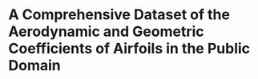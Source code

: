 # A Comprehensive Dataset of the Aerodynamic and Geometric Coefficients of Airfoils in the Public Domain
